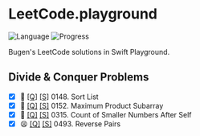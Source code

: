 # LeetCode.playground
![Language](https://img.shields.io/badge/Language-Swift%205.3-orange.svg)
![Progress](https://img.shields.io/badge/Count-4-orange.svg)

Bugen's LeetCode solutions in Swift Playground.
## Divide & Conquer Problems
- [X] 🤨 [[Q]](https://leetcode.com/problems/sort-list/) [[S]](../LeetCode20Q4.playground/Pages/148.%20Sort%20List.xcplaygroundpage/Contents.swift) 0148. Sort List 
- [X] 🤨 [[Q]](https://leetcode.com/problems/maximum-product-subarray/) [[S]](../LeetCode.playground/Pages/152.%20Maximum%20Product%20Subarray.xcplaygroundpage/Contents.swift) 0152. Maximum Product Subarray 
- [X] 🔞 [[Q]](https://leetcode.com/problems/count-of-smaller-numbers-after-self/) [[S]](../LeetCode.playground/Pages/315.%20Count%20of%20Smaller%20Numbers%20After%20Self.xcplaygroundpage/Contents.swift) 0315. Count of Smaller Numbers After Self 
- [X] 😫 [[Q]](https://leetcode.com/problems/reverse-pairs/) [[S]](../LeetCode.playground/Pages/493.%20Reverse%20Pairs.xcplaygroundpage/Contents.swift) 0493. Reverse Pairs 
